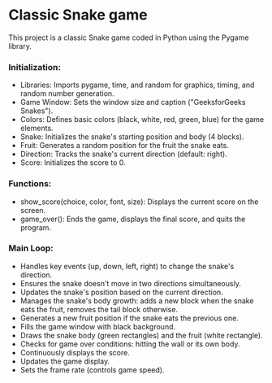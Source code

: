 # Classic Snake game
This project is a classic Snake game coded in Python using the Pygame library. 

### Initialization:

- Libraries: Imports pygame, time, and random for graphics, timing, and random number generation.
- Game Window: Sets the window size and caption ("GeeksforGeeks Snakes").
- Colors: Defines basic colors (black, white, red, green, blue) for the game elements.
- Snake: Initializes the snake's starting position and body (4 blocks).
- Fruit: Generates a random position for the fruit the snake eats.
- Direction: Tracks the snake's current direction (default: right).
- Score: Initializes the score to 0.

### Functions:

- show_score(choice, color, font, size): Displays the current score on the screen.
- game_over(): Ends the game, displays the final score, and quits the program.

### Main Loop:

- Handles key events (up, down, left, right) to change the snake's direction.
- Ensures the snake doesn't move in two directions simultaneously.
- Updates the snake's position based on the current direction.
- Manages the snake's body growth: adds a new block when the snake eats the fruit, removes the tail block otherwise.
- Generates a new fruit position if the snake eats the previous one.
- Fills the game window with black background.
- Draws the snake body (green rectangles) and the fruit (white rectangle).
- Checks for game over conditions: hitting the wall or its own body.
- Continuously displays the score.
- Updates the game display.
- Sets the frame rate (controls game speed).
